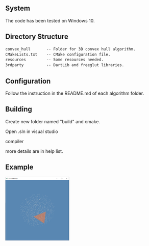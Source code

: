 ## System

The code has been tested on Windows 10.

## Directory Structure

``` txt
convex_hull       -- Folder for 3D convex hull algorithm. 
CMakeLists.txt    -- CMake configuration file.
resources         -- Some resources needed.
3rdparty          -- DartLib and freeglut libraries.
```

## Configuration

Follow the instruction in the README.md of each algorithm folder.

## Building 

Create new folder named "build" and cmake.

Open .sln in visual studio

compiler

more details are in help list.

## Example

<img src="https://raw.githubusercontent.com/chengengjian/ConvexHull/master/img/1.png" width="200" height="200" alt="抖音小程序"/><br/>
